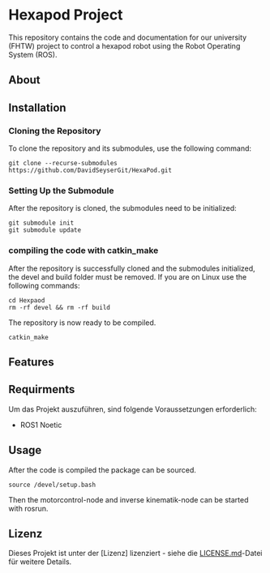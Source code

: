 # Hexapod Project

This repository contains the code and documentation for our university (FHTW) project to control a hexapod robot using the Robot Operating System (ROS).

## About


## Installation

### Cloning the Repository
To clone the repository and its submodules, use the following command:

    git clone --recurse-submodules https://github.com/DavidSeyserGit/HexaPod.git

### Setting Up the Submodule
After the repository is cloned, the submodules need to be initialized:

    git submodule init
    git submodule update

### compiling the code with catkin_make

After the repository is successfully cloned and the submodules initialized, the devel and build folder must be removed.
If you are on Linux use the following commands:

    cd Hexpaod 
    rm -rf devel && rm -rf build

The repository is now ready to be compiled.
    
    catkin_make

## Features

## Requirments

Um das Projekt auszuführen, sind folgende Voraussetzungen erforderlich:

- ROS1 Noetic

## Usage
After the code is compiled the package can be sourced.

    source /devel/setup.bash

Then the motorcontrol-node and inverse kinematik-node can be started with rosrun.


## Lizenz

Dieses Projekt ist unter der [Lizenz] lizenziert - siehe die [LICENSE.md](LICENSE.md)-Datei für weitere Details.

